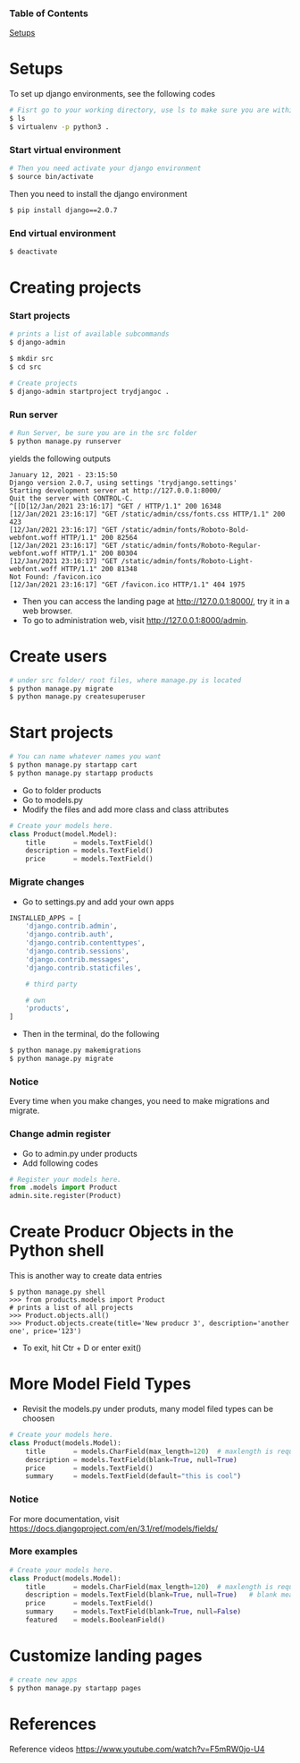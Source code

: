 ### Table of Contents
[Setups]()

# Setups
To set up django environments, see the following codes
```bash
# Fisrt go to your working directory, use ls to make sure you are within the directory
$ ls 
$ virtualenv -p python3 .
```
### Start virtual environment
``` bash
# Then you need activate your django environment
$ source bin/activate
```

Then you need to install the django environment
```bash
$ pip install django==2.0.7
```

### End virtual environment
```bash
$ deactivate
```

# Creating projects
### Start projects
```bash
# prints a list of available subcommands
$ django-admin

$ mkdir src
$ cd src

# Create projects
$ django-admin startproject trydjangoc .
```

### Run server
```bash
# Run Server, be sure you are in the src folder
$ python manage.py runserver
```

yields the following outputs
```
January 12, 2021 - 23:15:50
Django version 2.0.7, using settings 'trydjango.settings'
Starting development server at http://127.0.0.1:8000/
Quit the server with CONTROL-C.
^[[D[12/Jan/2021 23:16:17] "GET / HTTP/1.1" 200 16348
[12/Jan/2021 23:16:17] "GET /static/admin/css/fonts.css HTTP/1.1" 200 423
[12/Jan/2021 23:16:17] "GET /static/admin/fonts/Roboto-Bold-webfont.woff HTTP/1.1" 200 82564
[12/Jan/2021 23:16:17] "GET /static/admin/fonts/Roboto-Regular-webfont.woff HTTP/1.1" 200 80304
[12/Jan/2021 23:16:17] "GET /static/admin/fonts/Roboto-Light-webfont.woff HTTP/1.1" 200 81348
Not Found: /favicon.ico
[12/Jan/2021 23:16:17] "GET /favicon.ico HTTP/1.1" 404 1975
```

* Then you can access the landing page at http://127.0.0.1:8000/, try it in a web browser.
* To go to administration web, visit http://127.0.0.1:8000/admin.

# Create users
```bash
# under src folder/ root files, where manage.py is located
$ python manage.py migrate
$ python manage.py createsuperuser
```

# Start projects
```bash
# You can name whatever names you want
$ python manage.py startapp cart
$ python manage.py startapp products

```
* Go to folder products
* Go to models.py
* Modify the files and add more class and class attributes

```py
# Create your models here.
class Product(model.Model):
    title       = models.TextField()
    description = models.TextField()
    price       = models.TextField()
```

### Migrate changes
* Go to settings.py and add your own apps
```py
INSTALLED_APPS = [
    'django.contrib.admin',
    'django.contrib.auth',
    'django.contrib.contenttypes',
    'django.contrib.sessions',
    'django.contrib.messages',
    'django.contrib.staticfiles',

    # third party

    # own
    'products',
]
```
* Then in the terminal, do the following
```bash
$ python manage.py makemigrations
$ python manage.py migrate
```

### Notice
Every time when you make changes, you need to make migrations and migrate.

### Change admin register
* Go to admin.py under products
* Add following codes
```py
# Register your models here.
from .models import Product
admin.site.register(Product)
```

# Create Producr Objects in the Python shell
This is another way to create data entries 
```bass
$ python manage.py shell
>>> from products.models import Product
# prints a list of all projects
>>> Product.objects.all()
>>> Product.objects.create(title='New producr 3', description='another one', price='123')
```
* To exit, hit Ctr + D or enter exit()

# More Model Field Types
* Revisit the models.py under produts, many model filed types can be choosen
```py
# Create your models here.
class Product(models.Model):
    title       = models.CharField(max_length=120)  # maxlength is required
    description = models.TextField(blank=True, null=True)
    price       = models.TextField()
    summary     = models.TextField(default="this is cool")
```

### Notice
For more documentation, visit https://docs.djangoproject.com/en/3.1/ref/models/fields/

### More examples
```py
# Create your models here.
class Product(models.Model):
    title       = models.CharField(max_length=120)  # maxlength is required
    description = models.TextField(blank=True, null=True)   # blank means that blank is allowed
    price       = models.TextField()
    summary     = models.TextField(blank=True, null=False)
    featured    = models.BooleanField()
```

# Customize landing pages
```bash
# create new apps
$ python manage.py startapp pages
```

# References
Reference videos https://www.youtube.com/watch?v=F5mRW0jo-U4
